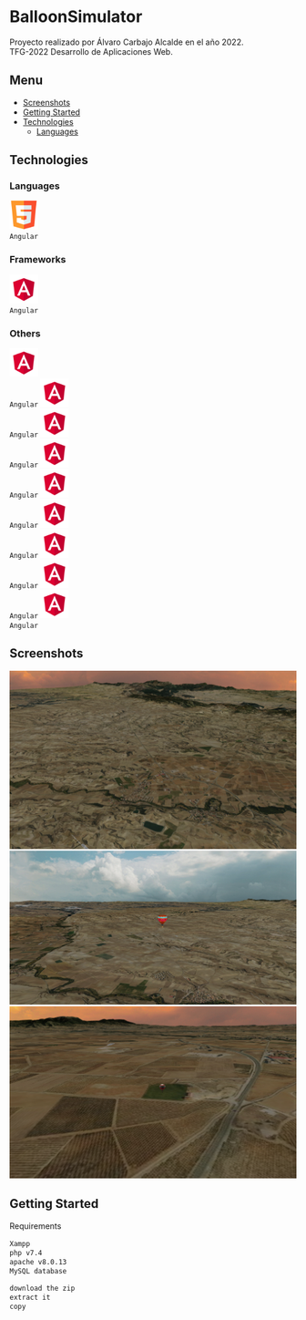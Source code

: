 # BalloonSimulator

Proyecto realizado por Álvaro Carbajo Alcalde en el año 2022.<br>
TFG-2022 Desarrollo de Aplicaciones Web.

## Menu

- [Screenshots](#Screenshots)
- [Getting Started](#Getting-Started)
- [Technologies](#Technologies)
    - [Languages](#Languages)

## Technologies

### Languages

<code><img height="50" src="https://github.com/AlvaroCarbajoAlcalde/TFG_2022/blob/main/icons/html.png"> Angular</code>

### Frameworks

<code><img height="50" src="https://github.com/AlvaroCarbajoAlcalde/TFG_2022/blob/main/icons/angular.png"> Angular</code>

### Others

<code><img height="50" src="https://github.com/AlvaroCarbajoAlcalde/TFG_2022/blob/main/icons/angular.png"> Angular</code>
<code><img height="50" src="https://github.com/AlvaroCarbajoAlcalde/TFG_2022/blob/main/icons/angular.png"> Angular</code>
<code><img height="50" src="https://github.com/AlvaroCarbajoAlcalde/TFG_2022/blob/main/icons/angular.png"> Angular</code>
<code><img height="50" src="https://github.com/AlvaroCarbajoAlcalde/TFG_2022/blob/main/icons/angular.png"> Angular</code>
<code><img height="50" src="https://github.com/AlvaroCarbajoAlcalde/TFG_2022/blob/main/icons/angular.png"> Angular</code>
<code><img height="50" src="https://github.com/AlvaroCarbajoAlcalde/TFG_2022/blob/main/icons/angular.png"> Angular</code>
<code><img height="50" src="https://github.com/AlvaroCarbajoAlcalde/TFG_2022/blob/main/icons/angular.png"> Angular</code>
<code><img height="50" src="https://github.com/AlvaroCarbajoAlcalde/TFG_2022/blob/main/icons/angular.png"> Angular</code>
<code><img height="50" src="https://github.com/AlvaroCarbajoAlcalde/TFG_2022/blob/main/icons/angular.png"> Angular</code>

## Screenshots

![cap1](https://github.com/AlvaroCarbajoAlcalde/TFG_2022/blob/main/screenshots/sc1.PNG)
![cap2](https://github.com/AlvaroCarbajoAlcalde/TFG_2022/blob/main/screenshots/sc3.PNG)
![cap3](https://github.com/AlvaroCarbajoAlcalde/TFG_2022/blob/main/screenshots/sc2.PNG)

## Getting Started

Requirements

```
Xampp
php v7.4
apache v8.0.13
MySQL database
```

```
download the zip
extract it
copy
```
